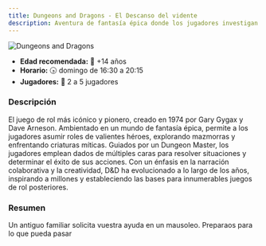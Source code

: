 ```yaml
---
title: Dungeons and Dragons - El Descanso del vidente
description: Aventura de fantasía épica donde los jugadores investigan un mausoleo a petición de un antiguo familiar.
---
```


![Dungeons and Dragons](../dnd-vidente.jpg)

- **Edad recomendada:** 👦 +14 años
- **Horario:** 🕟 domingo de 16:30 a 20:15
- **Jugadores:** 🎲 2 a 5 jugadores

### Descripción

El juego de rol más icónico y pionero, creado en 1974 por Gary Gygax y Dave Arneson. Ambientado en un mundo de fantasía épica, permite a los jugadores asumir roles de valientes héroes, explorando mazmorras y enfrentando criaturas míticas. Guiados por un Dungeon Master, los jugadores emplean dados de múltiples caras para resolver situaciones y determinar el éxito de sus acciones. Con un énfasis en la narración colaborativa y la creatividad, D&D ha evolucionado a lo largo de los años, inspirando a millones y estableciendo las bases para innumerables juegos de rol posteriores.

### Resumen

Un antiguo familiar solicita vuestra ayuda en un mausoleo. Preparaos para lo que pueda pasar